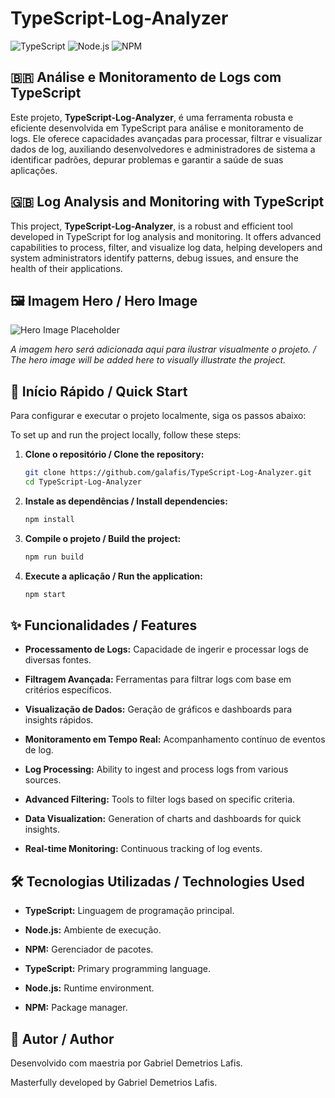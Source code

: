 # TypeScript-Log-Analyzer

![TypeScript](https://img.shields.io/badge/TypeScript-007ACC?style=for-the-badge&logo=typescript&logoColor=white)
![Node.js](https://img.shields.io/badge/Node.js-43853D?style=for-the-badge&logo=node.js&logoColor=white)
![NPM](https://img.shields.io/badge/NPM-CB3837?style=for-the-badge&logo=npm&logoColor=white)

## 🇧🇷 Análise e Monitoramento de Logs com TypeScript

Este projeto, **TypeScript-Log-Analyzer**, é uma ferramenta robusta e eficiente desenvolvida em TypeScript para análise e monitoramento de logs. Ele oferece capacidades avançadas para processar, filtrar e visualizar dados de log, auxiliando desenvolvedores e administradores de sistema a identificar padrões, depurar problemas e garantir a saúde de suas aplicações.

## 🇬🇧 Log Analysis and Monitoring with TypeScript

This project, **TypeScript-Log-Analyzer**, is a robust and efficient tool developed in TypeScript for log analysis and monitoring. It offers advanced capabilities to process, filter, and visualize log data, helping developers and system administrators identify patterns, debug issues, and ensure the health of their applications.

## 🖼️ Imagem Hero / Hero Image

![Hero Image Placeholder](assets/hero_image_placeholder.png)

*A imagem hero será adicionada aqui para ilustrar visualmente o projeto. / The hero image will be added here to visually illustrate the project.*

## 🚀 Início Rápido / Quick Start

Para configurar e executar o projeto localmente, siga os passos abaixo:

To set up and run the project locally, follow these steps:

1.  **Clone o repositório / Clone the repository:**
    ```bash
    git clone https://github.com/galafis/TypeScript-Log-Analyzer.git
    cd TypeScript-Log-Analyzer
    ```

2.  **Instale as dependências / Install dependencies:**
    ```bash
    npm install
    ```

3.  **Compile o projeto / Build the project:**
    ```bash
    npm run build
    ```

4.  **Execute a aplicação / Run the application:**
    ```bash
    npm start
    ```

## ✨ Funcionalidades / Features

*   **Processamento de Logs:** Capacidade de ingerir e processar logs de diversas fontes.
*   **Filtragem Avançada:** Ferramentas para filtrar logs com base em critérios específicos.
*   **Visualização de Dados:** Geração de gráficos e dashboards para insights rápidos.
*   **Monitoramento em Tempo Real:** Acompanhamento contínuo de eventos de log.

*   **Log Processing:** Ability to ingest and process logs from various sources.
*   **Advanced Filtering:** Tools to filter logs based on specific criteria.
*   **Data Visualization:** Generation of charts and dashboards for quick insights.
*   **Real-time Monitoring:** Continuous tracking of log events.

## 🛠️ Tecnologias Utilizadas / Technologies Used

*   **TypeScript:** Linguagem de programação principal.
*   **Node.js:** Ambiente de execução.
*   **NPM:** Gerenciador de pacotes.

*   **TypeScript:** Primary programming language.
*   **Node.js:** Runtime environment.
*   **NPM:** Package manager.

## 👤 Autor / Author

Desenvolvido com maestria por Gabriel Demetrios Lafis.

Masterfully developed by Gabriel Demetrios Lafis.

